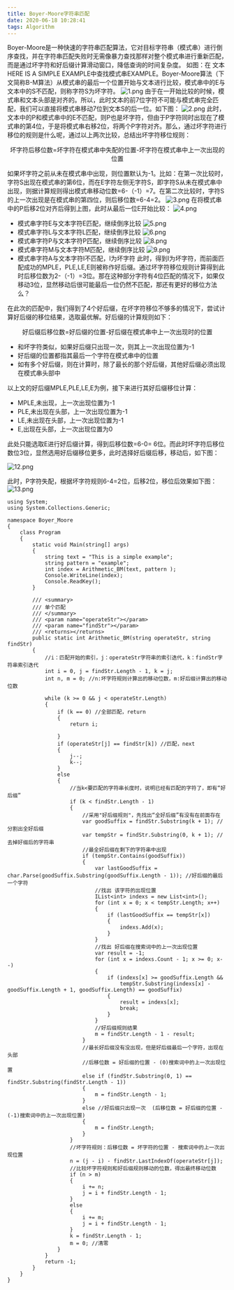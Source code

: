 ```yaml
---
title: Boyer-Moore字符串匹配
date: 2020-06-18 10:28:41
tags: Algorithm
---
```

Boyer-Moore是一种快速的字符串匹配算法，它对目标字符串（模式串）进行倒序查找，并在字符串匹配失败时无需像暴力查找那样对整个模式串进行重新匹配，而是通过坏字符和好后缀计算滑动窗口，降低查询的时间复杂度。
如图：在 文本HERE IS A  SIMPLE EXAMPLE中查找模式串EXAMPLE。Boyer-Moore算法（下文简称B-M算法）从模式串的最后一个位置开始与文本进行比较，模式串中的E与文本中的S不匹配，则称字符S为坏字符。
![1.png](https://upload-images.jianshu.io/upload_images/19433926-193bf53fc6aad958.png?imageMogr2/auto-orient/strip%7CimageView2/2/w/1240)
<escape><!-- more --></escape>
由于在一开始比较的时候，模式串和文本头部是对齐的。所以，此时文本的前7位字符不可能与模式串完全匹配，我们可以直接将模式串移动7位到文本S的后一位。如下图：
![2.png](https://upload-images.jianshu.io/upload_images/19433926-398ad5341ce964be.png?imageMogr2/auto-orient/strip%7CimageView2/2/w/1240)
此时，文本中的P和模式串中的E不匹配，则P也是坏字符，但由于P字符同时出现在了模式串的第4位，于是将模式串右移2位，将两个P字符对齐。那么，通过坏字符进行移位的规则是什么呢，通过以上两次比较，总结出坏字符移位规则：

<center>坏字符后移位数=坏字符在模式串中失配的位置-坏字符在模式串中上一次出现的位置</center>

如果坏字符之前从未在模式串中出现，则位置默认为-1。比如：在第一次比较时，字符S出现在模式串的第6位，而在E字符左侧无字符S，即字符S从未在模式串中出现，则据计算规则得出模式串移动位数=6-（-1）=7。在第二次比较时，字符S的上一次出现是在模式串的第四位，则后移位数=6-4=2。
![3.png](https://upload-images.jianshu.io/upload_images/19433926-6d1bae2e1a736aec.png?imageMogr2/auto-orient/strip%7CimageView2/2/w/1240)
在将模式串中的P后移2位对齐后得到上图，此时从最后一位E开始比较：
![4.png](https://upload-images.jianshu.io/upload_images/19433926-e233d71437cc3d74.png?imageMogr2/auto-orient/strip%7CimageView2/2/w/1240)

- 模式串字符E与文本字符E匹配，继续倒序比较
  ![5.png](https://upload-images.jianshu.io/upload_images/19433926-a783848cd04a2206.png?imageMogr2/auto-orient/strip%7CimageView2/2/w/1240)
- 模式串字符L与文本字符L匹配，继续倒序比较
  ![6.png](https://upload-images.jianshu.io/upload_images/19433926-18b36fc46fac03d3.png?imageMogr2/auto-orient/strip%7CimageView2/2/w/1240)
- 模式串字符P与文本字符P匹配，继续倒序比较
  ![8.png](https://upload-images.jianshu.io/upload_images/19433926-a2aecae2f1650c28.png?imageMogr2/auto-orient/strip%7CimageView2/2/w/1240)
- 模式串字符M与文本字符M匹配，继续倒序比较
  ![9.png](https://upload-images.jianshu.io/upload_images/19433926-d759ac7f50e5f39a.png?imageMogr2/auto-orient/strip%7CimageView2/2/w/1240)
- 模式串字符A与文本字符I不匹配，I为坏字符
  此时，得到I为坏字符，而前面匹配成功的MPLE，PLE,LE,E则被称作好后缀。通过坏字符移位规则计算得到此时后移位数为2-（-1）=3位。那在这种部分字符有4位匹配的情况下，如果仅移动3位，显然移动后很可能最后一位仍然不匹配，那还有更好的移位方法么？

在此次的匹配中，我们得到了4个好后缀，在坏字符移位不够多的情况下，尝试计算好后缀的移位结果，选取最优解。好后缀的计算规则如下：

<center>好后缀后移位数=好后缀的位置-好后缀在模式串中上一次出现时的位置 </center>

- 和坏字符类似，如果好后缀只出现一次，则其上一次出现位置为-1
- 好后缀的位置都指其最后一个字符在模式串中的位置
- 如有多个好后缀，则在计算时，除了最长的那个好后缀，其他好后缀必须出现在模式串头部中

以上文的好后缀MPLE,PLE,LE,E为例，接下来进行其好后缀移位计算：

- MPLE,未出现，上一次出现位置为-1
- PLE,未出现在头部，上一次出现位置为-1
- LE,未出现在头部，上一次出现位置为-1
- E,出现在头部，上一次出现位置为0

此处只能选取E进行好后缀计算，得到后移位数=6-0= 6位。而此时坏字符后移位数位3位，显然选用好后缀移位更多，此时选择好后缀后移，移动后，如下图：

![12.png](https://upload-images.jianshu.io/upload_images/19433926-7ca9c4f4d04c2326.png?imageMogr2/auto-orient/strip%7CimageView2/2/w/1240)

此时，P字符失配，根据坏字符规则6-4=2位，后移2位，移位后效果如下图：
![13.png](https://upload-images.jianshu.io/upload_images/19433926-6177199269dd2b0a.png?imageMogr2/auto-orient/strip%7CimageView2/2/w/1240)



```
using System;
using System.Collections.Generic;
 
namespace Boyer_Moore
{
    class Program
    {
        static void Main(string[] args)
        {
            string text = "This is a simple example";
            string pattern = "example";
            int index = Arithmetic_BM(text, pattern );
            Console.WriteLine(index);
            Console.ReadKey();
        }
 
        /// <summary>
        /// 单个匹配
        /// </summary>
        /// <param name="operateStr"></param>
        /// <param name="findStr"></param>
        /// <returns></returns>
        public static int Arithmetic_BM(string operateStr, string findStr)
        {
            //i：匹配开始的索引，j：operateStr字符串的索引迭代，k：findStr字符串索引迭代
            int i = 0, j = findStr.Length - 1, k = j;
            int n, m = 0; //n:坏字符规则计算出的移动位数，m:好后缀计算出的移动位数
 
            while (k >= 0 && j < operateStr.Length)
            {
                if (k == 0) //全部匹配，return
                {
                    return i;
 
                }
                if (operateStr[j] == findStr[k]) //匹配，next
                {
                    j--;
                    k--;
                }
                else
                {
                    //当k<要匹配的字符串长度时，说明已经有匹配的字符了，即有“好后缀”
                    if (k < findStr.Length - 1)
                    {
                        //采用"好后缀规则"，先找出“全好后缀”有没有在前面存在
                        var goodSuffix = findStr.Substring(k + 1); //分割出全好后缀
                        var tempStr = findStr.Substring(0, k + 1); //去掉好缀后的字符串
                        //最全好后缀在剩下的字符串中出现
                        if (tempStr.Contains(goodSuffix))
                        {
                            var lastGoodSuffix = char.Parse(goodSuffix.Substring(goodSuffix.Length - 1)); //好后缀的最后一个字符
                            //找出 该字符的出现位置
                            IList<int> indexs = new List<int>();
                            for (int x = 0; x < tempStr.Length; x++)
                            {
                                if (lastGoodSuffix == tempStr[x])
                                {
                                    indexs.Add(x);
                                }
                            }
                            //找出 好后缀在搜索词中的上一次出现位置
                            var result = -1;
                            for (int x = indexs.Count - 1; x >= 0; x--)
                            {
                                if (indexs[x] >= goodSuffix.Length &&
                                    tempStr.Substring(indexs[x] - goodSuffix.Length + 1, goodSuffix.Length) == goodSuffix)
                                {
                                    result = indexs[x];
                                    break;
                                }
                            }
                            //好后缀规则结果
                            m = findStr.Length - 1 - result;
                        }
                        //最长好后缀没有没出现，但是好后缀最后一个字符，出现在头部
                        //后移位数 = 好后缀的位置 - (0)搜索词中的上一次出现位置
                        else if (findStr.Substring(0, 1) == findStr.Substring(findStr.Length - 1))
                        {
                            m = findStr.Length - 1;
                        }
                        else //好后缀只出现一次  (后移位数 = 好后缀的位置 - (-1)搜索词中的上一次出现位置)
                        {
                            m = findStr.Length;
                        }
                    }
                    //坏字符规则：后移位数 = 坏字符的位置 - 搜索词中的上一次出现位置
                    n = (j - i) - findStr.LastIndexOf(operateStr[j]);
                    //比较坏字符规则和好后缀规则移动的位数，得出最终移动位数
                    if (n > m)
                    {
                        i += n;
                        j = i + findStr.Length - 1;
                    }
                    else
                    {
                        i += m;
                        j = i + findStr.Length - 1;
                    }
                    k = findStr.Length - 1;
                    m = 0; //清零
                }
            }
            return -1;
        }
    }
}
```

